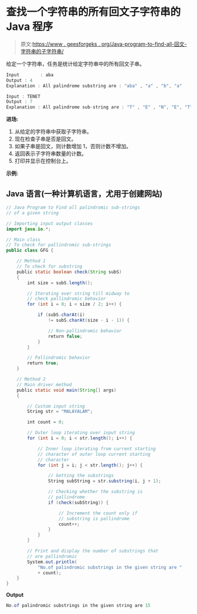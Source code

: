# 查找一个字符串的所有回文子字符串的 Java 程序

> 原文:[https://www . geesforgeks . org/Java-program-to-find-all-回文-字符串的子字符串/](https://www.geeksforgeeks.org/java-program-to-find-all-palindromic-sub-strings-of-a-string/)

给定一个字符串，任务是统计给定字符串中的所有回文子串。

```java
Input        : aba
Output : 4
Explanation : All palindrome substring are : "aba" , "a" , "b", "a"

Input : TENET
Output : 7
Explanation : All palindrome sub-string are : "T" , "E" , "N", "E", "T" , "ENE" , "TENET"
```

**进场:**

1.  从给定的字符串中获取子字符串。
2.  现在检查子串是否是回文。
3.  如果子串是回文，则计数增加 1，否则计数不增加。
4.  返回表示子字符串数量的计数。
5.  打印并显示在控制台上。

**示例:**

## Java 语言(一种计算机语言，尤用于创建网站)

```java
// Java Program to Find all palindromic sub-strings 
// of a given string

// Importing input output classes
import java.io.*;

// Main class
// To check for pallindromic sub-strings
public class GFG {

    // Method 1
    // To check for substring
    public static boolean check(String subS)
    {
        int size = subS.length();

        // Iterating over string till midway to
        // check pallindromic behavior
        for (int i = 0; i < size / 2; i++) {

            if (subS.charAt(i)
                != subS.charAt(size - i - 1)) {

                // Non-pallindromic behavior
                return false;
            }
        }

        // Pallindromic behavior
        return true;
    }

    // Method 2
    // Main driver method
    public static void main(String[] args)
    {

        // Custom input string
        String str = "MALAYALAM";

        int count = 0;

        // Outer loop iterating over input string
        for (int i = 0; i < str.length(); i++) {

            // Inner loop iterating from current starting
            // character of outer loop current starting
            // character
            for (int j = i; j < str.length(); j++) {

                // Getting the substrings
                String subString = str.substring(i, j + 1);

                // Checking whether the substring is
                // pallindrome
                if (check(subString)) {

                    // Increment the count only if
                    // substring is pallindrome
                    count++;
                }
            }
        }

        // Print and display the number of substrings that
        // are pallindromic
        System.out.println(
            "No.of palindromic substrings in the given string are "
            + count);
    }
}
```

**Output**

```java
No.of palindromic substrings in the given string are 15
```